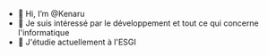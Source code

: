 - 👋 Hi, I’m @Kenaru
- 👀 Je suis intéressé par le développement et tout ce qui concerne l'informatique
- 🌱 J'étudie actuellement à l'ESGI

<!---
Kenaru/Kenaru is a ✨ special ✨ repository because its `README.md` (this file) appears on your GitHub profile.
You can click the Preview link to take a look at your changes.
--->
